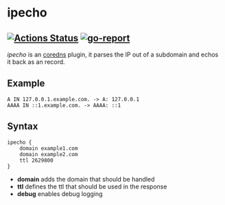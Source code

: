 # ipecho 
[![Actions Status](https://github.com/Eun/coredns-ipecho/workflows/push/badge.svg)](https://github.com/Eun/coredns-ipecho/actions)
[![go-report](https://goreportcard.com/badge/github.com/Eun/coredns-ipecho)](https://goreportcard.com/report/github.com/Eun/coredns-ipecho)
---
*ipecho* is an [coredns](https://github.com/coredns/coredns/) plugin, it parses the IP out of a subdomain and echos it back as an record.

## Example
```
A IN 127.0.0.1.example.com. -> A: 127.0.0.1
AAAA IN ::1.example.com. -> AAAA: ::1
```

## Syntax
```
ipecho {
    domain example1.com
    domain example2.com
    ttl 2629800
}
```

* **domain** adds the domain that should be handled
* **ttl** defines the ttl that should be used in the response
* **debug** enables debug logging
